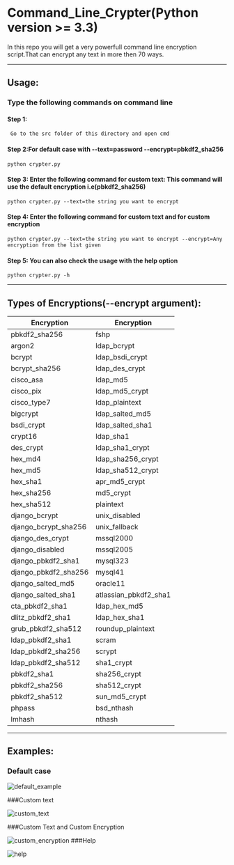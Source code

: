 # Command_Line_Crypter(Python version >= 3.3)
In this repo you will get a very powerfull command line encryption script.That can encrypt any text in more then 70 ways.
***
## Usage:
### Type the following commands on command line

#### Step 1: 

``` Go to the src folder of this directory and open cmd```

#### Step 2:For default case with --text=password --encrypt=pbkdf2_sha256

``` python crypter.py ```

#### Step 3: Enter the following command for custom text: This command will use the default encryption i.e(pbkdf2_sha256)

```python crypter.py --text=the string you want to encrypt```

#### Step 4: Enter the following command for custom text and for custom encryption

```python crypter.py --text=the string you want to encrypt --encrypt=Any encryption from the list given```

#### Step 5: You can also check the usage with the help option

```python crypter.py -h```

***
## Types of Encryptions(--encrypt argument):
|     Encryption      |   Encryption         | 
|---------------------|----------------------|
|pbkdf2_sha256        | fshp                 | 
|argon2               | ldap_bcrypt          |
|bcrypt               | ldap_bsdi_crypt      |
|bcrypt_sha256        | ldap_des_crypt       |
|cisco_asa 	          | ldap_md5             | 
|cisco_pix 	          | ldap_md5_crypt       |
|cisco_type7          | ldap_plaintext       | 
|bigcrypt 	          | ldap_salted_md5      | 
|bsdi_crypt	          | ldap_salted_sha1     |
|crypt16 	          | ldap_sha1            |
|des_crypt	          | ldap_sha1_crypt      | 
|hex_md4	          | ldap_sha256_crypt    |
|hex_md5 	          | ldap_sha512_crypt    | 
|hex_sha1 	          | apr_md5_crypt        | 
|hex_sha256           | md5_crypt            |
|hex_sha512           | plaintext            | 
|django_bcrypt        | unix_disabled        | 
|django_bcrypt_sha256 | unix_fallback        |
|django_des_crypt     | mssql2000            |
|django_disabled      | mssql2005            |
|django_pbkdf2_sha1   | mysql323             |
|django_pbkdf2_sha256 | mysql41              | 
| django_salted_md5   | oracle11             |
|django_salted_sha1   | atlassian_pbkdf2_sha1|
|cta_pbkdf2_sha1      | ldap_hex_md5   	  | 
|dlitz_pbkdf2_sha1    | ldap_hex_sha1        |
|grub_pbkdf2_sha512   | roundup_plaintext    |
|ldap_pbkdf2_sha1     | scram                |
|ldap_pbkdf2_sha256   | scrypt  			  |
|ldap_pbkdf2_sha512   | sha1_crypt           | 
|pbkdf2_sha1          | sha256_crypt         |
|pbkdf2_sha256  	  | sha512_crypt         |
|pbkdf2_sha512  	  | sun_md5_crypt        | 
|phpass               | bsd_nthash           | 
|lmhash               | nthash               |

***
## Examples:

### Default case

![default_example](https://cloud.githubusercontent.com/assets/17814101/26668813/fd4cb6d4-46c8-11e7-8255-c7af33c6f558.JPG)

###Custom text

![custom_text](https://cloud.githubusercontent.com/assets/17814101/26668814/fd4f0920-46c8-11e7-99ce-6729c30ffd02.JPG)

###Custom Text and Custom Encryption

![custom_encryption](https://cloud.githubusercontent.com/assets/17814101/26668812/fd3f0cd2-46c8-11e7-8051-fef4354ec67b.JPG)
###Help


![help](https://cloud.githubusercontent.com/assets/17814101/26668950/9545144a-46c9-11e7-883e-f2855c4bc688.JPG)